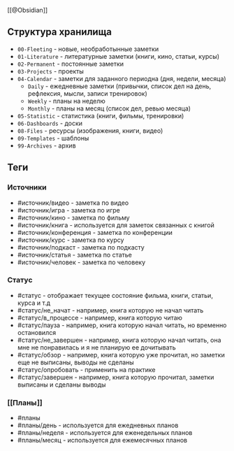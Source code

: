 [[@Obsidian]]

## Структура хранилища

- `00-Fleeting` - новые, необработынные заметки
- `01-Literature` - литературные заметки (книги, кино, статьи, курсы)
- `02-Permanent` - постоянные заметки
- `03-Projects` - проекты
- `04-Calendar` - заметки для заданного периодна (дня, недели, месяца)
	- `Daily` - ежедневные заметки (привычки, список дел на день, рефлексия, мысли, записи тренировок)
	- `Weekly` - планы на неделю
	- `Monthly` - планы на месяц (список дел, ревью месяца)
- `05-Statistic` - статистика (книги, фильмы, тренировки)
- `06-Dashboards` - доски
- `08-Files` - ресурсы (изображения, книги, видео)
- `09-Templates` - шаблоны
- `99-Archives` - архив

## Теги

### Источники

- #источник/видео - заметка по видео
- #источник/игра - заметка по игре
- #источник/кино - заметка по фильму
- #источник/книга - используется для заметок связанных с книгой
- #источник/конференция - заметка по конференции
- #источник/курс - заметка по курсу
- #источник/подкаст - заметка по подкасту
- #источник/статья - заметка по статье
- #источник/человек - заметка по человеку

### Статус

- #статус - отображает текущее состояние фильма, книги, статьи, курса и т.д
- #статус/не_начат - например, книга которую не начал читать
- #статус/в_процессе - например, книга которую читаю
- #статус/пауза - например, книга которую начал читать, но временно остановился
- #статус/не_завершен - например, книга которую начал читать, она мне не понравилась и я не планирую ее дочитывать
- #статус/обзор - например, книга которую уже прочитал, но заметки еще не выписаны, выводы не сделаны
- #статус/опробовать - применить на практике
- #статус/завершен - например, книга которую прочитал, заметки выписаны и сделаны выводы

### [[Планы]]

- #планы
- #планы/день - используется для ежедневных планов
- #планы/неделя - используется для еженедельных планов
- #планы/месяц - используется для ежемесячных планов
